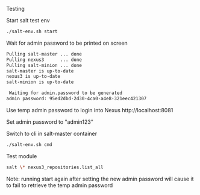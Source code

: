 Testing

Start salt test env
```bash
./salt-env.sh start
```
Wait for admin password to be printed on screen
```bash
Pulling salt-master ... done
Pulling nexus3      ... done
Pulling salt-minion ... done
salt-master is up-to-date
nexus3 is up-to-date
salt-minion is up-to-date

 Waiting for admin.password to be generated
admin password: 95ed2dbd-2d30-4ca0-a4e8-321eec421307
```

Use temp admin password to login into Nexus http://localhost:8081

Set admin password to "admin123"

Switch to cli in salt-master container
```bash
./salt-env.sh cmd
```

Test module
```bash
salt \* nexus3_repositories.list_all
```

Note: running start again after setting the new admin password will cause it to fail
    to retrieve the temp admin password